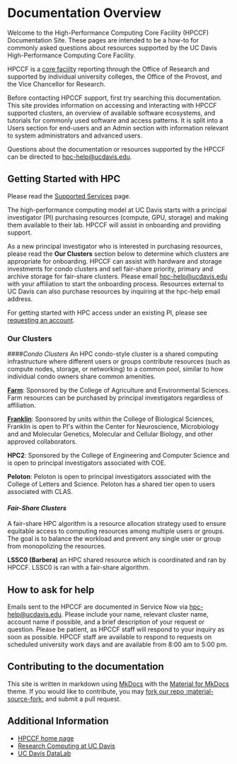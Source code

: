 # Documentation Overview

Welcome to the High-Performance Computing Core Facility (HPCCF) Documentation Site. These pages are intended to be a how-to for commonly asked questions about resources supported by the UC Davis High-Performance Computing Core Facility.

HPCCF is a [core faciilty](https://research.ucdavis.edu/research-support/research-core-facilities/) reporting through the Office of Research and supported by individual university colleges, the Office of the Provost, and the Vice Chancellor for Research.  

Before contacting HPCCF support, first try searching this documentation. This site provides information on accessing and interacting with HPCCF supported clusters, an overview of available software ecosystems, and tutorials for commonly used software and access patterns. It is split into a Users section for end-users and an Admin section with information relevant to system administrators and advanced users.

Questions about the documentation or resources supported by the HPCCF can be directed to hpc-help@ucdavis.edu.

## Getting Started with HPC

Please read the [Supported Services](https://hpc.ucdavis.edu/supported-services) page.

The high-performance computing model at UC Davis starts with a principal investigator (PI) purchasing resources (compute, GPU, storage) and making them available to their lab. HPCCF will assist in onboarding and providing support. 

As a new principal investigator who is interested in purchasing resources, please read the **Our Clusters** section below to determine which clusters are appropriate for onboarding. HPCCF can assist with hardware and storage investments for condo clusters and sell fair-share priority, primary and archive storage for fair-share clusters. Please email hpc-help@ucdavis.edu with your affiliation to start the onboarding process. Resources external to UC Davis can also purchase resources by inquiring at the hpc-help email address.

For getting started with HPC access under an existing PI, please see [requesting an account](https://docs.hpc.ucdavis.edu/general/account-requests/).

### Our Clusters

####_Condo Clusters_
An HPC condo-style cluster is a shared computing infrastructure where different users or groups contribute resources (such as compute nodes, storage, or networking) to a common pool, similar to how individual condo owners share common amenities.

[**Farm**](https://docs.hpc.ucdavis.edu/farm/): Sponsored by the College of Agriculture and Environmental Sciences. Farm resources can be purchased by principal investigators regardless of affiliation.

[**Franklin**](https://docs.hpc.ucdavis.edu/franklin/): Sponsored by units within the College of Biological Sciences, Franklin is open to PI's within the Center for Neuroscience, Microbiology and and Molecular Genetics, Molecular and Cellular Biology, and other approved collaborators.    

**HPC2**: Sponsored by the College of Engineering and Computer Science and is open to principal investigators associated with COE.

**Peloton**: Peloton is open to principal investigators associated with the College of Letters and Science. Peloton has a shared tier open to users associated with CLAS.

#### _Fair-Share Clusters_

A fair-share HPC algorithm is a resource allocation strategy used to ensure equitable access to computing resources among multiple users or groups. The goal is to balance the workload and prevent any single user or group from monopolizing the resources.

**LSSC0 (Barbera)** an HPC shared resource which is coordinated and ran by HPCCF. LSSC0 is ran with a fair-share algorithm. 

## How to ask for help

Emails sent to the HPCCF are documented in Service Now via hpc-help@ucdavis.edu. Please include your name, relevant cluster name, account name if possible, and a brief description of your request or question. Please be patient, as HPCCF staff will respond to your inquiry as soon as possible. HPCCF staff are available to respond to requests on scheduled university work days and are available from 8:00 am to 5:00 pm. 

## Contributing to the documentation
This site is written in markdown using [MkDocs](https://daringfireball.net/projects/markdown/) with the [Material for MkDocs](https://squidfunk.github.io/mkdocs-material/) theme. If you would like to contribute, you may [fork our repo :material-source-fork:](https://github.com/ucdavis/hpccf-docs/fork) and submit a pull request.

## Additional Information

- [HPCCF home page](https://hpc.ucdavis.edu)
- [Research Computing at UC Davis](https://researchcomputing.ucdavis.edu)
- [UC Davis DataLab](https://datalab.ucdavis.edu)